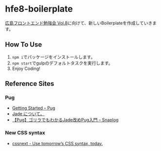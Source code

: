 # hfe8-boilerplate

[広島フロントエンド勉強会 Vol.8](https://hfe.connpass.com/event/52671/)に向けて、新しいBoilerplateを作成していきます。

## How To Use

1. `npm i`でパッケージをインストールします。
2. `npm start`でgulpのデフォルトタスクを実行します。
3. Enjoy Coding!

## Reference Sites

### Pug

- [Getting Started &ndash; Pug](https://pugjs.org/api/getting-started.html)
- [Jade について。](https://gist.github.com/japboy/5402844)
- [【Pug】ゴリラでもわかるJade改めPug入門 &#8211; Snaplog](https://blog.mismithportfolio.com/web/20160326pugbegin)

### New CSS syntax

- [cssnext - Use tomorrow’s CSS syntax, today.](http://cssnext.io/)
